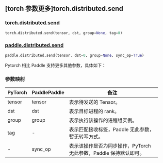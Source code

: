## [torch 参数更多]torch.distributed.send

### [torch.distributed.send](https://pytorch.org/docs/stable/distributed.html#torch.distributed.send)

```python
torch.distributed.send(tensor, dst, group=None, tag=0)
```

### [paddle.distributed.send](https://www.paddlepaddle.org.cn/documentation/docs/zh/develop/api/paddle/distributed/send_cn.html)

```python
paddle.distributed.send(tensor, dst=0, group=None, sync_op=True)
```

Pytorch 相比 Paddle 支持更多其他参数，具体如下：

### 参数映射

| PyTorch | PaddlePaddle    | 备注                                                              |
| ------- | --------------- | ----------------------------------------------------------------- |
| tensor  | tensor          | 表示待发送的 Tensor。                                               |
| dst     | dst             | 表示目标进程的 rank。                                                  |
| group   | group           | 表示执行该操作的进程组实例。   |
| tag     | -               | 表示匹配接收标签，Paddle 无此参数，暂无转写方式。                     |
| -       | sync_op         | 表示该操作是否为同步操作，PyTorch 无此参数，Paddle 保持默认即可。 |
